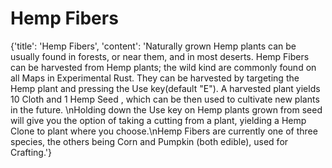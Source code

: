
# Hemp Fibers

{'title': 'Hemp Fibers', 'content': 'Naturally grown Hemp plants can be usually found in forests, or near them, and in most deserts. Hemp Fibers can be harvested from Hemp plants; the wild kind are commonly found on all Maps in Experimental Rust. They can be harvested by targeting the Hemp plant and pressing the Use key(default "E"). A harvested plant yields 10 Cloth and 1 Hemp Seed , which can be then used to cultivate new plants in the future. \nHolding down the Use key on Hemp plants grown from seed will give you the option of taking a cutting from a plant, yielding a Hemp Clone to plant where you choose.\nHemp Fibers are currently one of three species, the others being Corn and Pumpkin (both edible), used for Crafting.'}
